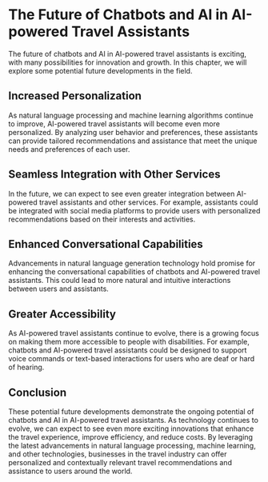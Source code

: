 The Future of Chatbots and AI in AI-powered Travel Assistants
=========================================================================================================================================================

The future of chatbots and AI in AI-powered travel assistants is exciting, with many possibilities for innovation and growth. In this chapter, we will explore some potential future developments in the field.

Increased Personalization
-------------------------

As natural language processing and machine learning algorithms continue to improve, AI-powered travel assistants will become even more personalized. By analyzing user behavior and preferences, these assistants can provide tailored recommendations and assistance that meet the unique needs and preferences of each user.

Seamless Integration with Other Services
----------------------------------------

In the future, we can expect to see even greater integration between AI-powered travel assistants and other services. For example, assistants could be integrated with social media platforms to provide users with personalized recommendations based on their interests and activities.

Enhanced Conversational Capabilities
------------------------------------

Advancements in natural language generation technology hold promise for enhancing the conversational capabilities of chatbots and AI-powered travel assistants. This could lead to more natural and intuitive interactions between users and assistants.

Greater Accessibility
---------------------

As AI-powered travel assistants continue to evolve, there is a growing focus on making them more accessible to people with disabilities. For example, chatbots and AI-powered travel assistants could be designed to support voice commands or text-based interactions for users who are deaf or hard of hearing.

Conclusion
----------

These potential future developments demonstrate the ongoing potential of chatbots and AI in AI-powered travel assistants. As technology continues to evolve, we can expect to see even more exciting innovations that enhance the travel experience, improve efficiency, and reduce costs. By leveraging the latest advancements in natural language processing, machine learning, and other technologies, businesses in the travel industry can offer personalized and contextually relevant travel recommendations and assistance to users around the world.
